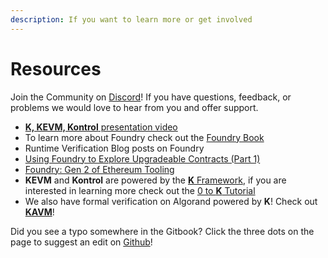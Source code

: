```yaml
---
description: If you want to learn more or get involved
---
```


# Resources

Join the Community on [Discord](https://discord.gg/CurfmXNtbN)! If you have questions, feedback, or problems we would love to hear from you and offer support.

* [**K, KEVM, Kontrol** presentation video](https://www.youtube.com/watch?v=9PLnQStkiUo)
* To learn more about Foundry check out the [Foundry Book](https://book.getfoundry.sh/)
* Runtime Verification Blog posts on Foundry
* [Using Foundry to Explore Upgradeable Contracts (Part 1)](https://runtimeverification.com/blog/using-foundry-to-explore-upgradeable-contracts-part-1)
* [Foundry: Gen 2 of Ethereum Tooling](https://runtimeverification.com/blog/foundry-gen-2-of-ethereum-tooling)
* **KEVM** and **Kontrol** are powered by the [**K** Framework](https://kframework.org/), if you are interested in learning more check out the [0 to **K** Tutorial](https://runtimeverification.com/blog/from-0-to-k-tutorial)
* We also have formal verification on Algorand powered by **K**! Check out [**KAVM**](https://runtimeverification.com/blog/runtime-verification-brings-formal-verification-to-algorand)!

Did you see a typo somewhere in the Gitbook? Click the three dots on the page to suggest an edit on [Github](https://github.com/runtimeverification/gitbook-kontrol)!
